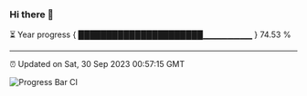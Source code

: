 ### Hi there 👋

⏳ Year progress { ██████████████████████▁▁▁▁▁▁▁▁ } 74.53 %

---

⏰ Updated on Sat, 30 Sep 2023 00:57:15 GMT

![Progress Bar CI](https://github.com/liununu/liununu/workflows/Progress%20Bar%20CI/badge.svg)
